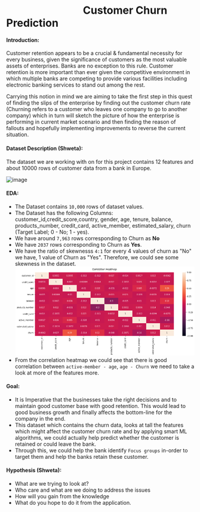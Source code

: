 # &nbsp; &nbsp; &nbsp;&nbsp; &nbsp; &nbsp; &nbsp; &nbsp; &nbsp; &nbsp; &nbsp; &nbsp; &nbsp; &nbsp; &nbsp; &nbsp; Customer Churn Prediction

#### Introduction:

Customer retention appears to be a crucial & fundamental necessity for every business, given the significance of customers as the most valuable assets of enterprises. Banks are no exception to this rule.  Customer retention is more important than ever given the competitive environment in which multiple banks are competing to provide various facilities including electronic banking services to stand out among the rest.

Carrying this notion in mind we are aiming to take the first step in this quest of finding the slips of the enterprise by finding out the customer churn rate (Churning refers to a customer who leaves one company to go to another company) which in turn will sketch the picture of how the enterprise is performing in current market scenario and then finding the reason of fallouts and hopefully implementing improvements to reverse the current situation. 

#### Dataset Description (Shweta):

The dataset we are working with on for this project contains 12 features and about 10000 rows of customer data from a bank in Europe. 

   <img width="654" alt="image" src="https://user-images.githubusercontent.com/102252835/183488857-40f0c92b-beb5-4a71-bfb7-10c556647c2e.png">

#### EDA:

- The Dataset contains `10,000` rows of dataset values.
- The Dataset has the following Columns: customer_id,credit_score,country, gender, age, tenure, balance, products_number, credit_card, active_member, estimated_salary, churn (Target Label; 0 - No; 1 - yes).
- We have around `7,963` rows corresponding to Churn as **No**
- We have `2037` rows corresponding to Churn as **Yes**.
- We have the ratio of skewnesss `4:1` for every 4 values of churn as "No" we have, 1 value of Churn as "Yes". Therefore, we could see some skewness in the dataset.
![Churn Label Correlation](img/correlation_bank.png)
- From the correlation heatmap we could see that there is good correlation between `active-member - age`, `age - Churn` we need to take a look at more of the features more.


#### Goal:

- It is Imperative that the businesses take the right decisions and to maintain good customer base with good retention. This would lead to good business growth and finally affects the bottom-line for the company in the end.
- This dataset which contains the churn data, looks at tall the features which might affect the customer churn rate and by applying smart ML algorithms, we could actually help predict whether the customer is retained or could leave the bank. 
- Through this, we could help the bank identify `Focus groups` in-order to target them and help the banks retain these customer.

#### Hypothesis (Shweta):

- What are we trying to look at?
- Who care and what are we doing to address the issues
- How will you gain from the knowledge
- What do you hope to do it from the application.
